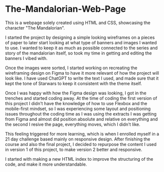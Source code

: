 # The-Mandalorian-Web-Page
 This is a webpage solely created using HTML and CSS, showcasing the character "The Mandalorian".

I started the project by designing a simple looking wireframes on a pieces of paper to later start looking at what type of banners and images I wanted to use. I wanted to keep it as much as possible connected to the series and story of the mandalorian itself, so took my time in getting and editing the banners I vibed with.

Once the images were sorted, I started working on recreating the wireframing design on Figma to have it more relevant of how the project will look like. I have used ChatGPT to write the text I used, and made sure that it kept the tone of Starwars to keep it consistent with the theme itself.

Once I was happy with how the Figma design was looking, I got in the trenches and started coding away. At the time of coding the first version of this project I didn't have the knowledge of how to use Flexbox and the mobile-first mindset, so I was experiencing some layout and positioning issues throughout the coding time as I was using the extracts I was getting from Figma and almost did position absolute and relative on everything and the second I resive the page, everything moves, which I didn't like.

This feeling triggered for more learning, which is when I enrolled myself in a 21 day challenge based mainly on responsive design. After finishing the course and also the final project, I decided to repurpose the content I used in version 1 of this project, to make version 2 better and responsive.

I started with making a new HTML index to improve the structuring of the code, and make it more understandable.
